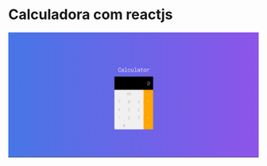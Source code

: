 # Calculadora com reactjs

![image](./src/data/Captura%20de%20tela%202022-08-27%20135937.png "Calculadora")
